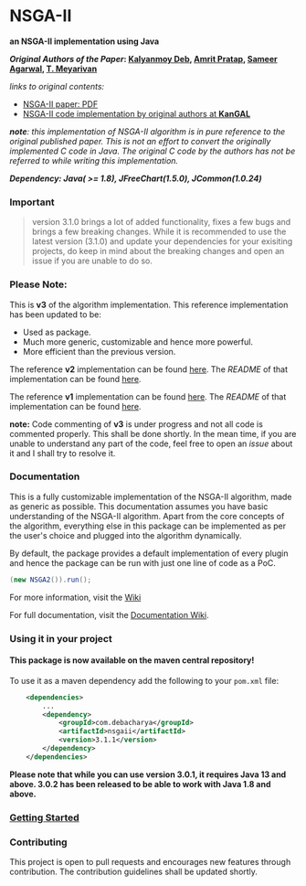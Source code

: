 # NSGA-II
**an NSGA-II implementation using Java**

**_Original Authors of the Paper_: [Kalyanmoy Deb](http://www.egr.msu.edu/~kdeb/), [Amrit Pratap](https://scholar.google.com/citations?user=E8wJ7G8AAAAJ&hl=en), [Sameer Agarwal](http://ieeexplore.ieee.org/search/searchresult.jsp?searchWithin=%22Authors%22:.QT.S.%20Agarwal.QT.&newsearch=true), [T. Meyarivan](http://ieeexplore.ieee.org/search/searchresult.jsp?searchWithin=%22Authors%22:.QT.T.%20Meyarivan.QT.&newsearch=true)**

_links to original contents:_

* [NSGA-II paper: PDF](http://citeseerx.ist.psu.edu/viewdoc/download?doi=10.1.1.542.385&rep=rep1&type=pdf)
* [NSGA-II code implementation by original authors at **KanGAL**](https://www.iitk.ac.in/kangal/codes.shtml)

_**note**: this implementation of NSGA-II algorithm is in pure reference to the original published paper. This is not an effort to convert the originally implemented C code in Java. The original C code by the authors has not be referred to while writing this implementation._

_**Dependency: Java( >= 1.8), JFreeChart(1.5.0), JCommon(1.0.24)**_

### Important

> version 3.1.0 brings a lot of added functionality, fixes a few bugs and brings a few breaking changes. While it is recommended to use the latest version (3.1.0) and update your dependencies for your exisiting projects, do keep in mind about the breaking
> changes and open an issue if you are unable to do so.

### Please Note:

This is **v3** of the algorithm implementation. This reference implementation has been updated to be:

* Used as package.
* Much more generic, customizable and hence more powerful.
* More efficient than the previous version.

The reference **v2** implementation can be found [here](https://github.com/onclave/NSGA-II/tree/master/v2). The _README_ of that implementation can be found [here](https://github.com/onclave/NSGA-II/blob/master/v2/README.md).

The reference **v1** implementation can be found [here](https://github.com/onclave/NSGA-II/tree/master/v1). The _README_ of that implementation can be found [here](https://github.com/onclave/NSGA-II/blob/master/v1/README.md).

**note:** Code commenting of **v3** is under progress and not all code is commented properly. This shall be done shortly. In the mean time, if you are unable to understand any part of the code, feel free to open an _issue_ about it and I shall try to
 resolve it.

### Documentation

This is a fully customizable implementation of the NSGA-II algorithm, made as generic as possible. This documentation assumes you have basic understanding of the NSGA-II algorithm. Apart from the core concepts of the algorithm, everything else in this
 package can be implemented as per the user's choice and plugged into the algorithm dynamically.
 
 By default, the package provides a default implementation of every plugin and hence the package can be run with just one line of code as a PoC.
 
 ```java
(new NSGA2()).run();
 ```

For more information, visit the [Wiki](https://github.com/onclave/NSGA-II/wiki)

For full documentation, visit the [Documentation Wiki](https://github.com/onclave/NSGA-II/wiki/Documentation).

### Using it in your project

#### This package is now available on the maven central repository!

To use it as a maven dependency add the following to your `pom.xml` file:

```xml
    <dependencies>
        ...
        <dependency>
            <groupId>com.debacharya</groupId>
            <artifactId>nsgaii</artifactId>
            <version>3.1.1</version>
        </dependency>
    </dependencies>
```

**Please note that while you can use version 3.0.1, it requires Java 13 and above. 3.0.2 has been released to be able to work with Java 1.8 and above.**

### [Getting Started](https://github.com/onclave/NSGA-II/wiki/Getting-Started)

### Contributing

This project is open to pull requests and encourages new features through contribution. The contribution guidelines shall be updated shortly.
